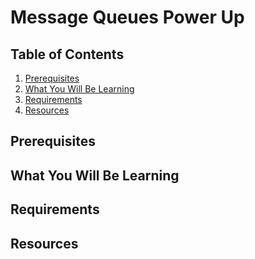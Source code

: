 # Message Queues Power Up

## Table of Contents

1. [Prerequisites](#prerequisites)
1. [What You Will Be Learning](#what-you-will-be-learning)
1. [Requirements](#requirements)
1. [Resources](#resources)

## Prerequisites


## What You Will Be Learning


## Requirements


## Resources

